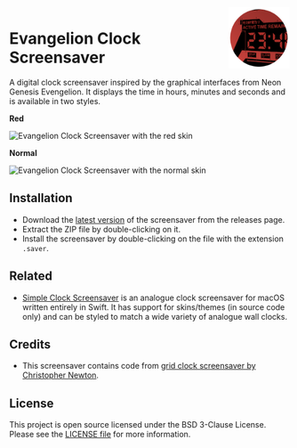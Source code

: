 <img src="icon.png" align="right" height="110"/>

# Evangelion Clock Screensaver

A digital clock screensaver inspired by the graphical interfaces from Neon Genesis Evengelion. It displays the time in hours, minutes and seconds and is available in two styles.

**Red**

![Evangelion Clock Screensaver with the red skin](images/evangelion-clock-red.png)

**Normal**

![Evangelion Clock Screensaver with the normal skin](images/evangelion-clock-normal.png)

## Installation

- Download the [latest version](https://github.com/Wandmalfarbe/evangelion-clock-screensaver/releases/latest) of the screensaver from the releases page.
- Extract the ZIP file by double-clicking on it.
- Install the screensaver by double-clicking on the file with the extension `.saver`.

## Related

- [Simple Clock Screensaver](https://github.com/Wandmalfarbe/Simple-Clock-Screensaver) is an analogue clock screensaver for macOS written entirely in Swift. It has support for skins/themes (in source code only) and can be styled to match a wide variety of analogue wall clocks.

## Credits

- This screensaver contains code from [grid clock screensaver by Christopher Newton](https://github.com/chrstphrknwtn/grid-clock-screensaver).

## License

This project is open source licensed under the BSD 3-Clause License. Please see the [LICENSE file](LICENSE) for more information.